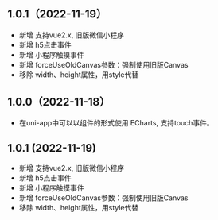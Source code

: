 ## 1.0.1（2022-11-19）
- 新增 支持vue2.x, 旧版微信小程序
- 新增 h5点击事件
- 新增 小程序触摸事件
- 新增 forceUseOldCanvas参数：强制使用旧版Canvas
- 移除 width、height属性，用style代替
## 1.0.0（2022-11-18）

- 在uni-app中可以以组件的形式使用 ECharts, 支持touch事件。

## 1.0.1 (2022-11-19)

- 新增 支持vue2.x, 旧版微信小程序
- 新增 h5点击事件
- 新增 小程序触摸事件
- 新增 forceUseOldCanvas参数：强制使用旧版Canvas
- 移除 width、height属性，用style代替
